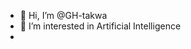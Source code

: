 - 👋 Hi, I’m @GH-takwa
- 👀 I’m interested in Artificial Intelligence 
- 

<!---
GH-takwa/GH-takwa is a ✨ special ✨ repository because its `README.md` (this file) appears on your GitHub profile.
You can click the Preview link to take a look at your changes.
--->
